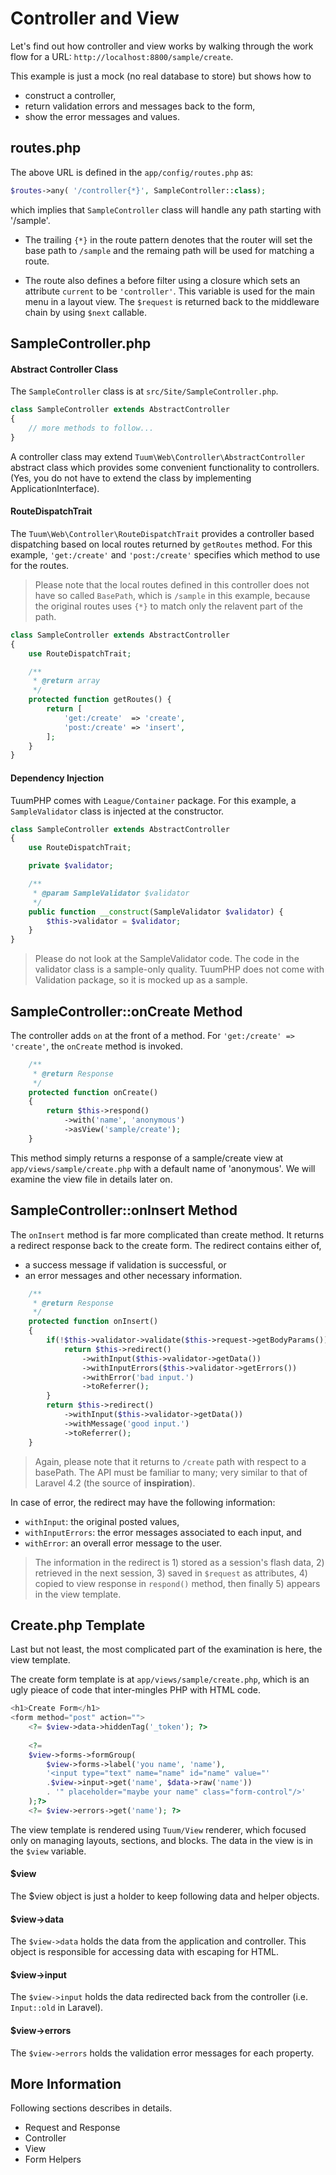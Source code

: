 Controller and View
=======

Let's find out how controller and view works by walking through the work flow for a URL:
 ```http://localhost:8800/sample/create```. 

This example is just a mock (no real database to store) but shows how to 

*   construct a controller,
*   return validation errors and messages back to the form,
*   show the error messages and values. 


routes.php
----

The above URL is defined in the ```app/config/routes.php``` as:

```php
$routes->any( '/controller{*}', SampleController::class);
```

which implies that ```SampleController``` class will handle any path starting with '/sample'. 

*   The trailing ```{*}``` in the route pattern denotes that the router will set the base path to ```/sample``` and the remaing path will be used for matching a route. 

*   The route also defines a before filter using a closure which sets an attribute ```current``` to be ```'controller'```. This variable is used for the main menu in a layout view. The ```$request``` is returned back to the middleware chain by using ```$next``` callable. 

SampleController.php
----

#### Abstract Controller Class

The ```SampleController``` class is at ```src/Site/SampleController.php```.

```php
class SampleController extends AbstractController 
{
    // more methods to follow...
}
```

A controller class may extend ```Tuum\Web\Controller\AbstractController``` abstract class which provides some convenient functionality to controllers. (Yes, you do not have to extend the class by implementing ApplicationInterface). 

#### RouteDispatchTrait

The ```Tuum\Web\Controller\RouteDispatchTrait``` provides a controller based dispatching based on local routes returned by ```getRoutes``` method. For this example, ```'get:/create'``` and ```'post:/create'``` specifies which method to use for the routes. 

> Please note that the local routes defined in this controller does not have so called ```BasePath```, which is ```/sample``` in this example, because the original routes uses ```{*}``` to match only the relavent part of the path. 

```php
class SampleController extends AbstractController 
{
    use RouteDispatchTrait;

    /**
     * @return array
     */
    protected function getRoutes() {
        return [
            'get:/create'  => 'create',
            'post:/create' => 'insert',
        ];
    }
}
```

#### Dependency Injection

TuumPHP comes with ```League/Container``` package. For this example, a ```SampleValidator``` class is injected at the constructor. 

```php
class SampleController extends AbstractController
{
    use RouteDispatchTrait;

    private $validator;

    /**
     * @param SampleValidator $validator
     */
    public function __construct(SampleValidator $validator) {
        $this->validator = $validator;
    }
}
```

> Please do not look at the SampleValidator code. The code in the validator class is a sample-only quality. TuumPHP does not come with Validation package, so it is mocked up as a sample. 

SampleController::onCreate Method
----

The controller adds ```on``` at the front of a method. For ```'get:/create' => 'create'```, the ```onCreate``` method is invoked.  

```php
    /**
     * @return Response
     */
    protected function onCreate()
    {
        return $this->respond()
            ->with('name', 'anonymous')
            ->asView('sample/create');
    }
```

This method simply returns a response of a sample/create view at ```app/views/sample/create.php``` with a default name of 'anonymous'. We will examine the view file in details later on. 


SampleController::onInsert Method
----

The ```onInsert``` method is far more complicated than create method. It returns a redirect response back to the create form. The redirect contains either of,

*   a success message if validation is successful, or 
*   an error messages and other necessary information.  

```php
    /**
     * @return Response
     */
    protected function onInsert()
    {
        if(!$this->validator->validate($this->request->getBodyParams())) {
            return $this->redirect()
                ->withInput($this->validator->getData())
                ->withInputErrors($this->validator->getErrors())
                ->withError('bad input.')
                ->toReferrer();
        }
        return $this->redirect()
            ->withInput($this->validator->getData())
            ->withMessage('good input.')
            ->toReferrer();
    }
```

> Again, please note that it returns to ```/create``` path with respect to a basePath. 
> The API must be familiar to many; very similar to that of Laravel 4.2 (the source of __inspiration__). 

In case of error, the redirect may have the following information:

*   ```withInput```: the original posted values,
*   ```withInputErrors```: the error messages associated to each input, and 
*   ```withError```: an overall error message to the user. 

> The information in the redirect is 1) stored as a session's flash data, 2) retrieved in the next session, 3) saved in ```$request``` as attributes, 4) copied to view response in ```respond()``` method, then finally 5) appears in the view template. 

Create.php Template
----

Last but not least, the most complicated part of the examination is here, the view template. 

The create form template is at ```app/views/sample/create.php```, which is an ugly pieace of code that inter-mingles PHP with HTML code. 

```php
<h1>Create Form</h1>
<form method="post" action="">
    <?= $view->data->hiddenTag('_token'); ?>
    
    <?=
    $view->forms->formGroup(
        $view->forms->label('you name', 'name'),
        '<input type="text" name="name" id="name" value="'
        .$view->input->get('name', $data->raw('name'))
        . '" placeholder="maybe your name" class="form-control"/>'
    );?>
    <?= $view->errors->get('name'); ?>
```

The view template is rendered using ```Tuum/View``` renderer, which focused only on managing layouts, sections, and blocks. The data in the view is in the ```$view``` variable. 

#### $view

The $view object is just a holder to keep following data and helper objects.

#### $view->data

The ```$view->data``` holds the data from the application and controller. This object is responsible for accessing data with escaping for HTML. 

#### $view->input

The ```$view->input``` holds the data redirected back from the controller (i.e. ```Input::old``` in Laravel). 

#### $view->errors

The ```$view->errors``` holds the validation error messages for each property. 


More Information
----

Following sections describes in details. 

*   Request and Response
*   Controller
*   View
*   Form Helpers

